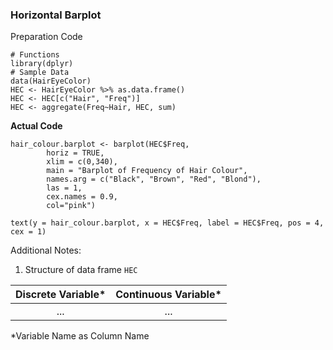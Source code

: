 ### Horizontal Barplot
Preparation Code
```
# Functions
library(dplyr)
# Sample Data
data(HairEyeColor)
HEC <- HairEyeColor %>% as.data.frame()
HEC <- HEC[c("Hair", "Freq")]
HEC <- aggregate(Freq~Hair, HEC, sum)
```
**Actual Code**
```
hair_colour.barplot <- barplot(HEC$Freq,
        horiz = TRUE,
        xlim = c(0,340),
        main = "Barplot of Frequency of Hair Colour",
        names.arg = c("Black", "Brown", "Red", "Blond"),
        las = 1,
        cex.names = 0.9,
        col="pink")

text(y = hair_colour.barplot, x = HEC$Freq, label = HEC$Freq, pos = 4, cex = 1)
```
Additional Notes:
1. Structure of data frame `HEC`

| Discrete Variable* | Continuous Variable* |
| :---: | :---: |
| ... | ... |

\*Variable Name as Column Name

